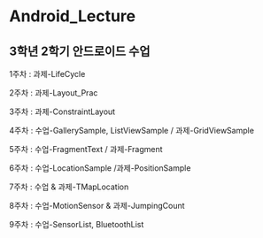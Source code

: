 # Android_Lecture
<h2>3학년 2학기 안드로이드 수업</h2>

<span>1주차 : 과제-LifeCycle </span>

<span>2주차 : 과제-Layout_Prac</span>

<span>3주차 : 과제-ConstraintLayout</span>

<span>4주차 : 수업-GallerySample, ListViewSample / 과제-GridViewSample</span>

<span>5주차 : 수업-FragmentText / 과제-Fragment </span>

<span>6주차 : 수업-LocationSample /과제-PositionSample </span>

<span>7주차 : 수업 & 과제-TMapLocation </span>

<span>8주차 : 수업-MotionSensor & 과제-JumpingCount </span>

<span>9주차 : 수업-SensorList, BluetoothList</span>

